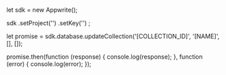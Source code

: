 let sdk = new Appwrite();

sdk
    .setProject('')
    .setKey('')
;

let promise = sdk.database.updateCollection('[COLLECTION_ID]', '[NAME]', [], []);

promise.then(function (response) {
    console.log(response);
}, function (error) {
    console.log(error);
});